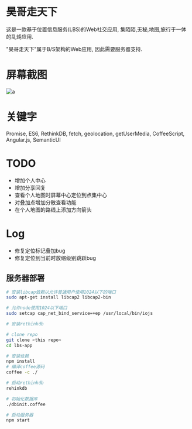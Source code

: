 # 昊哥走天下

这是一款基于位置信息服务(LBS)的Web社交应用, 集陌陌,无秘,地图,旅行于一体的乱炖应用.

"昊哥走天下"属于B/S架构的Web应用, 因此需要服务器支持.

# 屏幕截图
![a]()

# 关键字

Promise, ES6, RethinkDB, fetch, geolocation, getUserMedia, CoffeeScript, Angular.js, SemanticUI

# TODO

+ 增加个人中心
+ 增加分享回复
+ 查看个人地图时屏幕中心定位到点集中心
+ 对叠加点增加分散查看功能
+ 在个人地图的路线上添加方向箭头

# Log

+ 修复定位标记叠加bug
+ 修复定位到当前时放缩级别跳跃bug


## 服务器部署

```sh
# 安装libcap依赖以允许普通用户使用1024以下的端口
sudo apt-get install libcap2 libcap2-bin

# 允许node使用1024以下端口
sudo setcap cap_net_bind_service=+ep /usr/local/bin/iojs

# 安装rethinkdb

# clone repo
git clone <this repo>
cd lbs-app

# 安装依赖
npm install
# 编译coffee源码
coffee -c ./

# 启动rethinkdb
rehinkdb

# 初始化数据库
./dbinit.coffee

# 启动服务器
npm start
```
